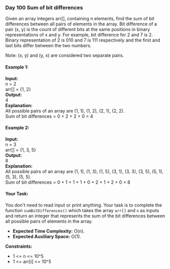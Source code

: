 ### Day 100 **Sum of bit differences**

Given an array integers arr[], containing n elements, find the sum of bit differences between all pairs of elements in the array. Bit difference of a pair (x, y) is the count of different bits at the same positions in binary representations of x and y. For example, bit difference for 2 and 7 is 2. Binary representation of 2 is 010 and 7 is 111 respectively and the first and last bits differ between the two numbers.

Note: (x, y) and (y, x) are considered two separate pairs.

#### Example 1:

**Input:**  
n = 2  
arr[] = {1, 2}  
**Output:**  
4  
**Explanation:**  
All possible pairs of an array are (1, 1), (1, 2), (2, 1), (2, 2).  
Sum of bit differences = 0 + 2 + 2 + 0 = 4

#### Example 2:

**Input:**  
n = 3   
arr[] = {1, 3, 5}  
**Output:**  
8  
**Explanation:**   
All possible pairs of an array are (1, 1), (1, 3), (1, 5), (3, 1), (3, 3), (3, 5), (5, 1), (5, 3), (5, 5).  
Sum of bit differences = 0 + 1 + 1 + 1 + 0 + 2 + 1 + 2 + 0 = 8

#### Your Task:  

You don't need to read input or print anything. Your task is to complete the function `sumBitDifferences()` which takes the array `arr[]` and `n` as inputs and return an integer that represents the sum of the bit differences between all possible pairs of elements in the array.

- **Expected Time Complexity:** O(n).
- **Expected Auxiliary Space:** O(1).

**Constraints:**
- 1 <= n <= 10^5
- 1 <= arr[i] <= 10^5